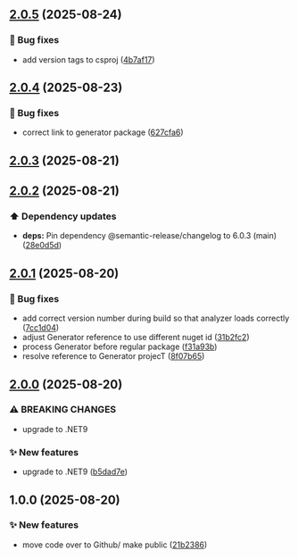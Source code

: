 ## [2.0.5](https://github.com/eriklieben/ErikLieben.FA.StronglyTypedIds/compare/v2.0.4...v2.0.5) (2025-08-24)

### 🐛 Bug fixes

* add version tags to csproj ([4b7af17](https://github.com/eriklieben/ErikLieben.FA.StronglyTypedIds/commit/4b7af17d9600f9a0c912b42f54e3eda984d764f3))

## [2.0.4](https://github.com/eriklieben/ErikLieben.FA.StronglyTypedIds/compare/v2.0.3...v2.0.4) (2025-08-23)

### 🐛 Bug fixes

* correct link to generator package ([627cfa6](https://github.com/eriklieben/ErikLieben.FA.StronglyTypedIds/commit/627cfa6eb02bf89abada6699708159ba5c711261))

## [2.0.3](https://github.com/eriklieben/ErikLieben.FA.StronglyTypedIds/compare/v2.0.2...v2.0.3) (2025-08-21)

## [2.0.2](https://github.com/eriklieben/ErikLieben.FA.StronglyTypedIds/compare/v2.0.1...v2.0.2) (2025-08-21)

### ⬆️ Dependency updates

* **deps:** Pin dependency @semantic-release/changelog to 6.0.3 (main) ([28e0d5d](https://github.com/eriklieben/ErikLieben.FA.StronglyTypedIds/commit/28e0d5dd6124c110cdbe0043788ee51b48cef040))

## [2.0.1](https://github.com/eriklieben/ErikLieben.FA.StronglyTypedIds/compare/v2.0.0...v2.0.1) (2025-08-20)

### 🐛 Bug fixes

* add correct version number during build so that analyzer loads correctly ([7cc1d04](https://github.com/eriklieben/ErikLieben.FA.StronglyTypedIds/commit/7cc1d045e4748d5425471d17d287a7e32b49da7e))
* adjust Generator reference to use different nuget id ([31b2fc2](https://github.com/eriklieben/ErikLieben.FA.StronglyTypedIds/commit/31b2fc2731d0bf59cc7869c4981f66cf40c338a8))
* process Generator before regular package ([f31a93b](https://github.com/eriklieben/ErikLieben.FA.StronglyTypedIds/commit/f31a93b16e0d42f1d6822f971d779e0cc5f5aa92))
* resolve reference to Generator projecT ([8f07b65](https://github.com/eriklieben/ErikLieben.FA.StronglyTypedIds/commit/8f07b65f44ed454b3d75cdc04434fc910dc63603))

## [2.0.0](https://github.com/eriklieben/ErikLieben.FA.StronglyTypedIds/compare/v1.0.0...v2.0.0) (2025-08-20)

### ⚠ BREAKING CHANGES

* upgrade to .NET9

### ✨ New features

* upgrade to .NET9 ([b5dad7e](https://github.com/eriklieben/ErikLieben.FA.StronglyTypedIds/commit/b5dad7ed0e838df4df4e9a11aeb8bdea8725cc77))

## 1.0.0 (2025-08-20)

### ✨ New features

* move code over to Github/ make public ([21b2386](https://github.com/eriklieben/ErikLieben.FA.StronglyTypedIds/commit/21b23861929baeece12c3e8d74a9137c0f6edfac))
